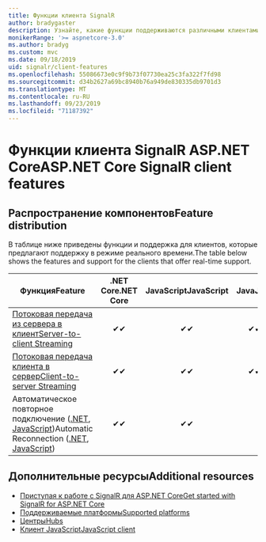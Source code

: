 ```yaml
---
title: Функции клиента SignalR
author: bradygaster
description: Узнайте, какие функции поддерживаются различными клиентами SignalR ASP.NET Core.
monikerRange: '>= aspnetcore-3.0'
ms.author: bradyg
ms.custom: mvc
ms.date: 09/18/2019
uid: signalr/client-features
ms.openlocfilehash: 55086673e0c9f9b73f07730ea25c3fa322f7fd98
ms.sourcegitcommit: d34b2627a69bc8940b76a949de830335db9701d3
ms.translationtype: MT
ms.contentlocale: ru-RU
ms.lasthandoff: 09/23/2019
ms.locfileid: "71187392"
---
```

# <a name="aspnet-core-signalr-client-features"></a><span data-ttu-id="55751-103">Функции клиента SignalR ASP.NET Core</span><span class="sxs-lookup"><span data-stu-id="55751-103">ASP.NET Core SignalR client features</span></span>

## <a name="feature-distribution"></a><span data-ttu-id="55751-104">Распространение компонентов</span><span class="sxs-lookup"><span data-stu-id="55751-104">Feature distribution</span></span>

<span data-ttu-id="55751-105">В таблице ниже приведены функции и поддержка для клиентов, которые предлагают поддержку в режиме реального времени.</span><span class="sxs-lookup"><span data-stu-id="55751-105">The table below shows the features and support for the clients that offer real-time support.</span></span>

| <span data-ttu-id="55751-106">Функция</span><span class="sxs-lookup"><span data-stu-id="55751-106">Feature</span></span> | <span data-ttu-id="55751-107">.NET Core</span><span class="sxs-lookup"><span data-stu-id="55751-107">.NET Core</span></span> | <span data-ttu-id="55751-108">JavaScript</span><span class="sxs-lookup"><span data-stu-id="55751-108">JavaScript</span></span> | <span data-ttu-id="55751-109">Java</span><span class="sxs-lookup"><span data-stu-id="55751-109">Java</span></span> |
| ---- | :-: | :-: | :-: |
| [<span data-ttu-id="55751-110">Потоковая передача из сервера в клиент</span><span class="sxs-lookup"><span data-stu-id="55751-110">Server-to-client Streaming</span></span>](xref:signalr/streaming)          |<span data-ttu-id="55751-111">✔</span><span class="sxs-lookup"><span data-stu-id="55751-111">✔</span></span>|<span data-ttu-id="55751-112">✔</span><span class="sxs-lookup"><span data-stu-id="55751-112">✔</span></span>|<span data-ttu-id="55751-113">✔</span><span class="sxs-lookup"><span data-stu-id="55751-113">✔</span></span>|
| [<span data-ttu-id="55751-114">Потоковая передача клиента в сервер</span><span class="sxs-lookup"><span data-stu-id="55751-114">Client-to-server Streaming</span></span>](xref:signalr/streaming)          |<span data-ttu-id="55751-115">✔</span><span class="sxs-lookup"><span data-stu-id="55751-115">✔</span></span>|<span data-ttu-id="55751-116">✔</span><span class="sxs-lookup"><span data-stu-id="55751-116">✔</span></span>|<span data-ttu-id="55751-117">✔</span><span class="sxs-lookup"><span data-stu-id="55751-117">✔</span></span>|
| <span data-ttu-id="55751-118">Автоматическое повторное подключение ([.NET](/aspnet/core/signalr/dotnet-client?view=aspnetcore-3.0&tabs=visual-studio#handle-lost-connection), [JavaScript](/aspnet/core/signalr/javascript-client?view=aspnetcore-3.0#reconnect-clients))</span><span class="sxs-lookup"><span data-stu-id="55751-118">Automatic Reconnection ([.NET](/aspnet/core/signalr/dotnet-client?view=aspnetcore-3.0&tabs=visual-studio#handle-lost-connection), [JavaScript](/aspnet/core/signalr/javascript-client?view=aspnetcore-3.0#reconnect-clients))</span></span>          |<span data-ttu-id="55751-119">✔</span><span class="sxs-lookup"><span data-stu-id="55751-119">✔</span></span>|<span data-ttu-id="55751-120">✔</span><span class="sxs-lookup"><span data-stu-id="55751-120">✔</span></span>| |

## <a name="additional-resources"></a><span data-ttu-id="55751-121">Дополнительные ресурсы</span><span class="sxs-lookup"><span data-stu-id="55751-121">Additional resources</span></span>

* [<span data-ttu-id="55751-122">Приступая к работе с SignalR для ASP.NET Core</span><span class="sxs-lookup"><span data-stu-id="55751-122">Get started with SignalR for ASP.NET Core</span></span>](xref:tutorials/signalr)
* [<span data-ttu-id="55751-123">Поддерживаемые платформы</span><span class="sxs-lookup"><span data-stu-id="55751-123">Supported platforms</span></span>](xref:signalr/supported-platforms)
* [<span data-ttu-id="55751-124">Центры</span><span class="sxs-lookup"><span data-stu-id="55751-124">Hubs</span></span>](xref:signalr/hubs)
* [<span data-ttu-id="55751-125">Клиент JavaScript</span><span class="sxs-lookup"><span data-stu-id="55751-125">JavaScript client</span></span>](xref:signalr/javascript-client)
